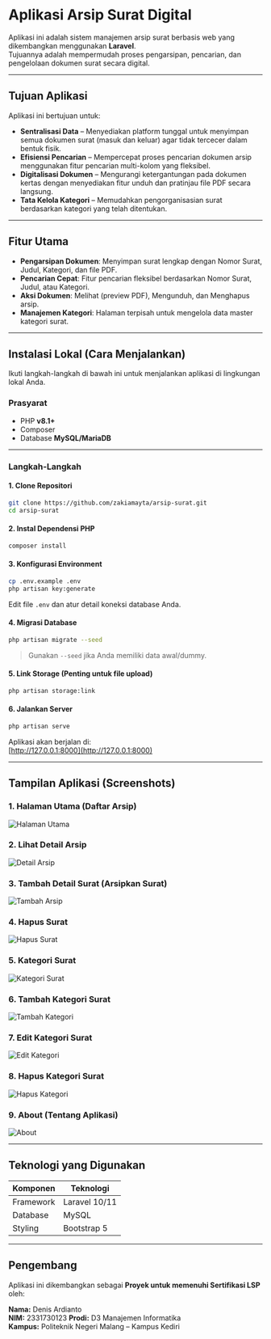 # Aplikasi Arsip Surat Digital

Aplikasi ini adalah sistem manajemen arsip surat berbasis web yang dikembangkan menggunakan **Laravel**.  
Tujuannya adalah mempermudah proses pengarsipan, pencarian, dan pengelolaan dokumen surat secara digital.

---

## Tujuan Aplikasi

Aplikasi ini bertujuan untuk:

- **Sentralisasi Data** – Menyediakan platform tunggal untuk menyimpan semua dokumen surat (masuk dan keluar) agar tidak tercecer dalam bentuk fisik.  
- **Efisiensi Pencarian** – Mempercepat proses pencarian dokumen arsip menggunakan fitur pencarian multi-kolom yang fleksibel.  
- **Digitalisasi Dokumen** – Mengurangi ketergantungan pada dokumen kertas dengan menyediakan fitur unduh dan pratinjau file PDF secara langsung.  
- **Tata Kelola Kategori** – Memudahkan pengorganisasian surat berdasarkan kategori yang telah ditentukan.

---

## Fitur Utama

- **Pengarsipan Dokumen**: Menyimpan surat lengkap dengan Nomor Surat, Judul, Kategori, dan file PDF.  
- **Pencarian Cepat**: Fitur pencarian fleksibel berdasarkan Nomor Surat, Judul, atau Kategori.  
- **Aksi Dokumen**: Melihat (preview PDF), Mengunduh, dan Menghapus arsip.  
- **Manajemen Kategori**: Halaman terpisah untuk mengelola data master kategori surat.

---

## Instalasi Lokal (Cara Menjalankan)

Ikuti langkah-langkah di bawah ini untuk menjalankan aplikasi di lingkungan lokal Anda.

### Prasyarat

- PHP **v8.1+**
- Composer
- Database **MySQL/MariaDB**

---

### Langkah-Langkah

#### 1. Clone Repositori
```bash
git clone https://github.com/zakiamayta/arsip-surat.git
cd arsip-surat
```

#### 2. Instal Dependensi PHP
```bash
composer install
```

#### 3. Konfigurasi Environment
```bash
cp .env.example .env
php artisan key:generate
```
Edit file `.env` dan atur detail koneksi database Anda.

#### 4. Migrasi Database
```bash
php artisan migrate --seed
```
> Gunakan `--seed` jika Anda memiliki data awal/dummy.

#### 5. Link Storage (Penting untuk file upload)
```bash
php artisan storage:link
```

#### 6. Jalankan Server
```bash
php artisan serve
```
Aplikasi akan berjalan di:  
[http://127.0.0.1:8000](http://127.0.0.1:8000)

---

## Tampilan Aplikasi (Screenshots)

### 1. Halaman Utama (Daftar Arsip)
![Halaman Utama](https://github.com/user-attachments/assets/7b705bbb-da7e-4ce3-b96b-f3a25c470b2b)

### 2. Lihat Detail Arsip
![Detail Arsip](https://github.com/user-attachments/assets/c3f70b98-cfb9-4c1f-8286-706e520a55dc)

### 3. Tambah Detail Surat (Arsipkan Surat)
![Tambah Arsip](https://github.com/user-attachments/assets/63f1f2f1-8c1c-4724-a531-609c53d39970)

### 4. Hapus Surat
![Hapus Surat](https://github.com/user-attachments/assets/2be679b5-279d-4cdc-9bc6-043b7823888b)

### 5. Kategori Surat
![Kategori Surat](https://github.com/user-attachments/assets/62ddcd9d-bbfc-4963-bb6a-53bbe60e8385)

### 6. Tambah Kategori Surat
![Tambah Kategori](https://github.com/user-attachments/assets/4955d4fb-5378-4d41-8f2f-6ed49de95945)

### 7. Edit Kategori Surat
![Edit Kategori](https://github.com/user-attachments/assets/146ebb68-f4b1-4cdc-97ea-9fa765f86ff8)

### 8. Hapus Kategori Surat
![Hapus Kategori](https://github.com/user-attachments/assets/cdf36555-80b8-46c4-a3d1-f7d917a75347)

### 9. About (Tentang Aplikasi)
![About](https://github.com/user-attachments/assets/caada4e7-7141-4f50-aeda-a6fa41d37b5a)

---

## Teknologi yang Digunakan

| Komponen | Teknologi |
|-----------|------------|
| Framework | Laravel 10/11 |
| Database | MySQL |
| Styling | Bootstrap 5 |

---

## Pengembang

Aplikasi ini dikembangkan sebagai **Proyek untuk memenuhi Sertifikasi LSP** oleh:

**Nama:** Denis Ardianto  
**NIM:** 2331730123
**Prodi:** D3 Manajemen Informatika  
**Kampus:** Politeknik Negeri Malang – Kampus Kediri  

